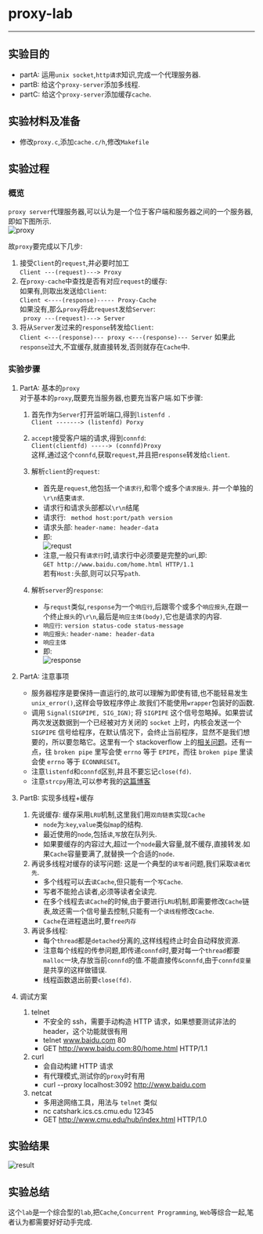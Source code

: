 # proxy-lab
------------------
## 实验目的
 - partA: 运用```unix socket```,```http请求```知识,完成一个代理服务器.
 - partB: 给这个```proxy-server```添加多线程.
 - partC: 给这个```proxy-server```添加缓存```cache```.
## 实验材料及准备
 - 修改```proxy.c```,添加```cache.c/h```,修改```Makefile```
## 实验过程

### 概览
```proxy server```代理服务器,可以认为是一个位于客户端和服务器之间的一个服务器,即如下图所示.     
![proxy](./proxy-lab.PNG)

故```proxy```要完成以下几步:      
1. 接受```Client```的```request```,并必要时加工    
    ```Client ---(request)---> Proxy ```
2. 在```proxy-cache```中查找是否有对应```request```的缓存:   
如果有,则取出发送给```Client```:    
    ```Client <----(response)----- Proxy-Cache```      
如果没有,那么```proxy```将此```request```发给```Server```:     
    ``` proxy ---(request)---> Server```
3. 将从```Server```发过来的```response```转发给```Client```:   
```Client <---(response)--- proxy <---(response)--- Server```
如果此```response```过大,不宜缓存,就直接转发,否则就存在```Cache```中.


### 实验步骤
1. PartA: 基本的```proxy```     
对于基本的```proxy```,既要充当服务器,也要充当客户端.如下步骤:    
    1. 首先作为```Server```打开监听端口,得到```listenfd ```.   
        ```Client -------> (listenfd) Porxy```    

    2. ```accept```接受客户端的请求,得到```connfd```:    
        ```Client(clientfd) -----> (connfd)Proxy```    
        这样,通过这个```connfd```,获取```request```,并且把```response```转发给```client```.
        
    3. 解析```client```的```request```:
        - 首先是```request```,他包括一个```请求行```,和零个或多个```请求报头```. 并一个单独的```\r\n```结束```请求```.
        - 请求行和请求头部都以```\r\n```结尾
        - 请求行: ``` method host:port/path version```
        - 请求头部: ```header-name: header-data```
        - 即:    
            ![requst](request.PNG)
        - 注意,一般只有```请求行```时,请求行中必须要是完整的uri,即:   
            ```GET http://www.baidu.com/home.html HTTP/1.1```   
            若有```Host:```头部,则可以只写```path```.
            
    4. 解析```server```的```response```:   
       - 与```requst```类似,```response```为一个```响应行```,后跟零个或多个```响应报头```,在跟一个终止```报头```的```\r\n```,最后是```响应主体(body)```,它也是请求的内容.    
       - ```响应行```: ```version status-code status-message```    
       - ```响应报头```: ```header-name: header-data```
       - ```响应主体```    
       - 即:    
            ![response](response.PNG)
2. PartA: 注意事项
    - 服务器程序是要保持一直运行的,故可以理解为即使有错,也不能轻易发生```unix_error()```,这样会导致程序停止.故我们不能使用```wrapper```包装好的函数.
    - 调用 ```Signal(SIGPIPE, SIG_IGN)```; 将 ```SIGPIPE``` 这个信号忽略掉。如果尝试两次发送数据到一个已经被对方关闭的 ```socket``` 上时，内核会发送一个 ```SIGPIPE``` 信号给程序，在默认情况下，会终止当前程序，显然不是我们想要的，所以要忽略它。这里有一个 stackoverflow 上的[相关问题](https://stackoverflow.com/questions/108183/how-to-prevent-sigpipes-or-handle-them-properly)。还有一点，往 ```broken pipe``` 里写会使 ```errno``` 等于 ```EPIPE```，而往 ```broken pipe``` 里读会使 ```errno``` 等于 ```ECONNRESET```。
    - 注意```listenfd```和```connfd```区别,并且不要忘记```close(fd)```.
    - 注意```strcpy```用法,可以参考我的[这篇博客](https://blog.csdn.net/WJSZMD/article/details/90044530)

3. PartB: 实现多线程+缓存
    1. 先说缓存:  缓存采用```LRU```机制,这里我们用```双向链表```实现```Cache```
        - ```node```为:```key```,```value```类似```map```的结构.
        - 最近使用的```node```,包括```读```,```写```放在队列头.
        - 如果要缓存的内容过大,超过一个```node```最大容量,就不缓存,直接转发.如果```Cache```容量要满了,就替换一个合适的```node```.
    2. 再说多线程对缓存的读写问题:  这是一个典型的```读写者```问题,我们采取```读者优先```.
        - 多个线程可以去```读Cache```,但只能有一个```写Cache```.
        - 写者不能抢占读者,必须等读者全读完.
        - 在多个线程去```读Cache```的时候,由于要进行```LRU```机制,即需要修改```Cache```链表,故还需一个信号量去控制,只能有一个```读线程```修改```Cache```.
        - ```Cache```在进程退出时,要```free内存```
    3. 再说多线程:
        - 每个```thread```都是```detached```分离的,这样线程终止时会自动释放资源.
        - 注意每个线程的传参问题,即传递```connfd```时,要对每一个```thread```都要```malloc```一块,存放当前```connfd```的值.不能直接传```&connfd```,由于```connfd变量```是共享的这样做错误.
        - 线程函数退出前要```close(fd)```.
4. 调试方案
    1. telnet
        - 不安全的 ssh，需要手动构造 HTTP 请求，如果想要测试非法的 header，这个功能就很有用
        - telnet www.baidu.com 80
        - GET http://www.baidu.com:80/home.html HTTP/1.1
    2. curl
        - 会自动构建 HTTP 请求
        - 有代理模式,测试你的```proxy```时有用
        - curl --proxy localhost:3092 http://www.baidu.com
    3. netcat
        - 多用途网络工具，用法与 ```telnet``` 类似
        - nc catshark.ics.cs.cmu.edu 12345
        - GET http://www.cmu.edu/hub/index.html HTTP/1.0
        
## 实验结果
![result](./result.PNG)

## 实验总结
这个```lab```是一个综合型的```lab```,把```Cache```,```Concurrent Programming```, ```Web```等综合一起,笔者认为都需要好好动手完成.